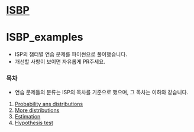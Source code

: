 # [ISBP](https://wikidocs.net/book/7982)

# ISBP_examples
- ISP의 챕터별 연습 문제를 파이썬으로 풀이했습니다.
- 개선할 사항이 보이면 자유롭게 PR주세요.

### 목차
- 연습 문제들의 분류는 ISP의 목차를 기준으로 했으며, 그 목차는 이하와 같습니다.
1. [Probability ans distributions](https://github.com/sichu91/ISP_examples/tree/main/1.Probability_and_distribution)
2. [More distributions](https://github.com/sichu91/ISP_examples/tree/main/1.Probability_and_distribution)
3. [Estimation](https://github.com/sichu91/ISP_examples/tree/main/1.Probability_and_distribution)
4. [Hypothesis test](https://github.com/sichu91/ISP_examples/tree/main/1.Probability_and_distribution)
